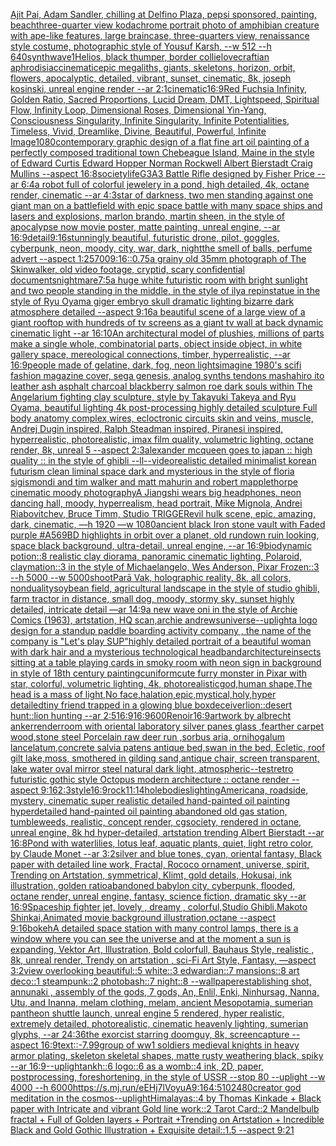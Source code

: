 [Ajit Pai, Adam Sandler, chilling at Delfino Plaza, pepsi sponsored, painting, beach](https://www.ebank.nz/aiartgenerator?category=Ajit%20Pai%2C%20Adam%20Sandler%2C%20chilling%20at%20Delfino%20Plaza%2C%20pepsi%20sponsored%2C%20painting%2C%20beach)[three-quarter view kodachrome portrait photo of amphibian creature with ape-like features, large braincase, three-quarters view, renaissance style costume, photographic style of Yousuf Karsh, --w 512 --h 640](https://www.ebank.nz/aiartgenerator?category=three-quarter%20view%20kodachrome%20portrait%20photo%20of%20amphibian%20creature%20with%20ape-like%20features%2C%20large%20braincase%2C%20three-quarters%20view%2C%20renaissance%20style%20costume%2C%20photographic%20style%20of%20Yousuf%20Karsh%2C%20--w%20512%20--h%20640)[synthwave](https://www.ebank.nz/aiartgenerator?category=synthwave)[1](https://www.ebank.nz/aiartgenerator?category=1)[Helios, black thumper, border collie](https://www.ebank.nz/aiartgenerator?category=Helios%2C%20black%20thumper%2C%20border%20collie)[lovecraftian aphrodisiac](https://www.ebank.nz/aiartgenerator?category=lovecraftian%20aphrodisiac)[cinematic](https://www.ebank.nz/aiartgenerator?category=cinematic)[epic megaliths, giants, skeletons, horizon, orbit, flowers, apocalyptic, detailed, vibrant, sunset, cinematic, 8k, joseph kosinski, unreal engine render --ar 2:1](https://www.ebank.nz/aiartgenerator?category=epic%20megaliths%2C%20giants%2C%20skeletons%2C%20horizon%2C%20orbit%2C%20flowers%2C%20apocalyptic%2C%20detailed%2C%20vibrant%2C%20sunset%2C%20cinematic%2C%208k%2C%20joseph%20kosinski%2C%20unreal%20engine%20render%20--ar%202%3A1)[cinematic](https://www.ebank.nz/aiartgenerator?category=cinematic)[16:9](https://www.ebank.nz/aiartgenerator?category=16%3A9)[Red Fuchsia Infinity, Golden Ratio, Sacred Proportions, Lucid Dream, DMT, Lightspeed, Spiritual Flow, Infinity Loop, Dimensional Roses, Dimensional Yin-Yang, Consciousness Singularity, Infinite Singularity, Infinite Potentialities, Timeless, Vivid, Dreamlike, Divine, Beautiful, Powerful, Infinite Image](https://www.ebank.nz/aiartgenerator?category=Red%20Fuchsia%20Infinity%2C%20Golden%20Ratio%2C%20Sacred%20Proportions%2C%20Lucid%20Dream%2C%20DMT%2C%20Lightspeed%2C%20Spiritual%20Flow%2C%20Infinity%20Loop%2C%20Dimensional%20Roses%2C%20Dimensional%20Yin-Yang%2C%20Consciousness%20Singularity%2C%20Infinite%20Singularity%2C%20Infinite%20Potentialities%2C%20Timeless%2C%20Vivid%2C%20Dreamlike%2C%20Divine%2C%20Beautiful%2C%20Powerful%2C%20Infinite%20Image)[1080](https://www.ebank.nz/aiartgenerator?category=1080)[contemporary graphic design of a flat fine art oil painting of a perfectly composed traditional town Chebeague Island, Maine in the style of Edward Curtis Edward Hopper Norman Rockwell Albert Bierstadt Craig Mullins --aspect 16:8](https://www.ebank.nz/aiartgenerator?category=contemporary%20graphic%20design%20of%20a%20flat%20fine%20art%20oil%20painting%20of%20a%20perfectly%20composed%20traditional%20town%20Chebeague%20Island%2C%20Maine%20in%20the%20style%20of%20Edward%20Curtis%20Edward%20Hopper%20Norman%20Rockwell%20Albert%20Bierstadt%20Craig%20Mullins%20--aspect%2016%3A8)[society](https://www.ebank.nz/aiartgenerator?category=society)[life](https://www.ebank.nz/aiartgenerator?category=life)[G3A3 Battle Rifle designed by Fisher Price --ar 6:4](https://www.ebank.nz/aiartgenerator?category=G3A3%20Battle%20Rifle%20designed%20by%20Fisher%20Price%20--ar%206%3A4)[a robot full of colorful jewelery in a pond, high detailed, 4k, octane render, cinematic --ar 4:3](https://www.ebank.nz/aiartgenerator?category=a%20robot%20full%20of%20colorful%20jewelery%20in%20a%20pond%2C%20high%20detailed%2C%204k%2C%20octane%20render%2C%20cinematic%20--ar%204%3A3)[star of darkness, two men standing against one giant man on a battlefield with epic space battle with many space ships and lasers and explosions, marlon brando, martin sheen, in the style of apocalypse now movie poster, matte painting, unreal engine, --ar 16:9](https://www.ebank.nz/aiartgenerator?category=star%20of%20darkness%2C%20two%20men%20standing%20against%20one%20giant%20man%20on%20a%20battlefield%20with%20epic%20space%20battle%20with%20many%20space%20ships%20and%20lasers%20and%20explosions%2C%20marlon%20brando%2C%20martin%20sheen%2C%20in%20the%20style%20of%20apocalypse%20now%20movie%20poster%2C%20matte%20painting%2C%20unreal%20engine%2C%20--ar%2016%3A9)[detail](https://www.ebank.nz/aiartgenerator?category=detail)[9:16](https://www.ebank.nz/aiartgenerator?category=9%3A16)[stunningly beautiful, futuristic drone, pilot, goggles, cyberpunk, neon, moody, city, war, dark, night](https://www.ebank.nz/aiartgenerator?category=stunningly%20beautiful%2C%20futuristic%20drone%2C%20pilot%2C%20goggles%2C%20cyberpunk%2C%20neon%2C%20moody%2C%20city%2C%20war%2C%20dark%2C%20night)[the smell of balls, perfume advert --aspect 1:2](https://www.ebank.nz/aiartgenerator?category=the%20smell%20of%20balls%2C%20perfume%20advert%20--aspect%201%3A2)[5700](https://www.ebank.nz/aiartgenerator?category=5700)[9:16](https://www.ebank.nz/aiartgenerator?category=9%3A16)[::0.75](https://www.ebank.nz/aiartgenerator?category=%3A%3A0.75)[a grainy old 35mm photograph of The Skinwalker, old video footage, cryptid, scary confidential documents](https://www.ebank.nz/aiartgenerator?category=a%20grainy%20old%2035mm%20photograph%20of%20The%20Skinwalker%2C%20old%20video%20footage%2C%20cryptid%2C%20scary%20confidential%20documents)[nightmare](https://www.ebank.nz/aiartgenerator?category=nightmare)[7:5](https://www.ebank.nz/aiartgenerator?category=7%3A5)[a huge white futuristic room with bright sunlight and two people standing in the middle, in the style of ilya repin](https://www.ebank.nz/aiartgenerator?category=a%20huge%20white%20futuristic%20room%20with%20bright%20sunlight%20and%20two%20people%20standing%20in%20the%20middle%2C%20in%20the%20style%20of%20ilya%20repin)[statue in the style of Ryu Oyama giger embryo skull dramatic lighting bizarre dark atmosphere detailed --aspect 9:16](https://www.ebank.nz/aiartgenerator?category=statue%20in%20the%20style%20of%20Ryu%20Oyama%20giger%20embryo%20skull%20dramatic%20lighting%20bizarre%20dark%20atmosphere%20detailed%20--aspect%209%3A16)[a beautiful scene of a large view of a giant rooftop with hundreds of tv screens as a giant tv wall at back dynamic cinematic light --ar 16:10](https://www.ebank.nz/aiartgenerator?category=a%20beautiful%20scene%20of%20a%20large%20view%20of%20a%20giant%20rooftop%20with%20hundreds%20of%20tv%20screens%20as%20a%20giant%20tv%20wall%20at%20back%20dynamic%20cinematic%20light%20--ar%2016%3A10)[An architectural model of plushies, millions of parts make a single whole, combinatorial parts,  object inside object, in white gallery space, mereological connections, timber, hyperrealistic, --ar 16:9](https://www.ebank.nz/aiartgenerator?category=An%20architectural%20model%20of%20plushies%2C%20millions%20of%20parts%20make%20a%20single%20whole%2C%20combinatorial%20parts%2C%20%20object%20inside%20object%2C%20in%20white%20gallery%20space%2C%20mereological%20connections%2C%20timber%2C%20hyperrealistic%2C%20--ar%2016%3A9)[people made of gelatine, dark, fog, neon lights](https://www.ebank.nz/aiartgenerator?category=people%20made%20of%20gelatine%2C%20dark%2C%20fog%2C%20neon%20lights)[imagine 1980's scifi fashion magazine cover, sega genesis, analog synths tendons mashahiro ito leather ash asphalt charcoal blackberry salmon roe dark souls within The Angelarium fighting clay sculpture, style by Takayuki Takeya and Ryu Oyama, beautiful lighting 4k post-processing highly detailed sculpture Full body anatomy complex,wires, ecloctronic circuits skin and veins, muscle, Andrej Dugin inspired, Ralph Steadman inspired, Piranesi inspired, hyperrealistic, photorealistic, imax film quality, volumetric lighting, octane render, 8k, unreal 5   --aspect 2:3](https://www.ebank.nz/aiartgenerator?category=imagine%201980%27s%20scifi%20fashion%20magazine%20cover%2C%20sega%20genesis%2C%20analog%20synths%20tendons%20mashahiro%20ito%20leather%20ash%20asphalt%20charcoal%20blackberry%20salmon%20roe%20dark%20souls%20within%20The%20Angelarium%20fighting%20clay%20sculpture%2C%20style%20by%20Takayuki%20Takeya%20and%20Ryu%20Oyama%2C%20beautiful%20lighting%204k%20post-processing%20highly%20detailed%20sculpture%20Full%20body%20anatomy%20complex%2Cwires%2C%20ecloctronic%20circuits%20skin%20and%20veins%2C%20muscle%2C%20Andrej%20Dugin%20inspired%2C%20Ralph%20Steadman%20inspired%2C%20Piranesi%20inspired%2C%20hyperrealistic%2C%20photorealistic%2C%20imax%20film%20quality%2C%20volumetric%20lighting%2C%20octane%20render%2C%208k%2C%20unreal%205%20%20%20--aspect%202%3A3)[alexander mcqueen goes to japan :: high quality :: in the style of ghibli --ll](https://www.ebank.nz/aiartgenerator?category=alexander%20mcqueen%20goes%20to%20japan%20%3A%3A%20high%20quality%20%3A%3A%20in%20the%20style%20of%20ghibli%20--ll)[--video](https://www.ebank.nz/aiartgenerator?category=--video)[realistic detailed minimalist korean futurism clean liminal space dark and mysterious in the style of floria sigismondi and tim walker and matt mahurin and robert mapplethorpe cinematic moody photography](https://www.ebank.nz/aiartgenerator?category=realistic%20detailed%20minimalist%20korean%20futurism%20clean%20liminal%20space%20dark%20and%20mysterious%20in%20the%20style%20of%20floria%20sigismondi%20and%20tim%20walker%20and%20matt%20mahurin%20and%20robert%20mapplethorpe%20cinematic%20moody%20photography)[A Jiangshi wears big headphones, neon dancing hall, moody, hyperrealism, head portrait, Mike Mignola, Andrei Riabovitchev, Bruce Timm, Studio TRIGGER](https://www.ebank.nz/aiartgenerator?category=A%20Jiangshi%20wears%20big%20headphones%2C%20neon%20dancing%20hall%2C%20moody%2C%20hyperrealism%2C%20head%20portrait%2C%20Mike%20Mignola%2C%20Andrei%20Riabovitchev%2C%20Bruce%20Timm%2C%20Studio%20TRIGGER)[evil hulk scene, epic, amazing, dark, cinematic, —h 1920 —w 1080](https://www.ebank.nz/aiartgenerator?category=evil%20hulk%20scene%2C%20epic%2C%20amazing%2C%20dark%2C%20cinematic%2C%20%E2%80%94h%201920%20%E2%80%94w%201080)[ancient black Iron stone vault with Faded purple #A569BD highlights in orbit over a planet, old rundown ruin looking, space black background, ultra-detail, unreal engine, --ar 16:9](https://www.ebank.nz/aiartgenerator?category=ancient%20black%20Iron%20stone%20vault%20with%20Faded%20purple%20%23A569BD%20highlights%20in%20orbit%20over%20a%20planet%2C%20old%20rundown%20ruin%20looking%2C%20space%20black%20background%2C%20ultra-detail%2C%20unreal%20engine%2C%20--ar%2016%3A9)[biodynamic potion::8 realistic clay diorama, panoramic cinematic lighting, Polaroid, claymation::3 in the style of Michaelangelo, Wes Anderson, Pixar Frozen::3 --h 5000 --w 5000](https://www.ebank.nz/aiartgenerator?category=biodynamic%20potion%3A%3A8%20realistic%20clay%20diorama%2C%20panoramic%20cinematic%20lighting%2C%20Polaroid%2C%20claymation%3A%3A3%20in%20the%20style%20of%20Michaelangelo%2C%20Wes%20Anderson%2C%20Pixar%20Frozen%3A%3A3%20--h%205000%20--w%205000)[shoot](https://www.ebank.nz/aiartgenerator?category=shoot)[Parā Vak, holographic reality, 8k, all colors, nonduality](https://www.ebank.nz/aiartgenerator?category=Par%C4%81%20Vak%2C%20holographic%20reality%2C%208k%2C%20all%20colors%2C%20nonduality)[soybean field, agricultural landscape in the style of studio ghibli, farm tractor in distance, small dog, moody, stormy sky, sunset highly detailed, intricate detail —ar 14:9](https://www.ebank.nz/aiartgenerator?category=soybean%20field%2C%20agricultural%20landscape%20in%20the%20style%20of%20studio%20ghibli%2C%20farm%20tractor%20in%20distance%2C%20small%20dog%2C%20moody%2C%20stormy%20sky%2C%20sunset%20highly%20detailed%2C%20intricate%20detail%20%E2%80%94ar%2014%3A9)[a new wave oni in the style of Archie Comics (1963), artstation, HQ scan,archie andrews](https://www.ebank.nz/aiartgenerator?category=a%20new%20wave%20oni%20in%20the%20style%20of%20Archie%20Comics%20%281963%29%2C%20artstation%2C%20HQ%20scan%2Carchie%20andrews)[universe](https://www.ebank.nz/aiartgenerator?category=universe)[--uplight](https://www.ebank.nz/aiartgenerator?category=--uplight)[a logo design for a standup paddle boarding activity company , the name of the company is "Let's play SUP"](https://www.ebank.nz/aiartgenerator?category=a%20logo%20design%20for%20a%20standup%20paddle%20boarding%20activity%20company%20%2C%20the%20name%20of%20the%20company%20is%20%22Let%27s%20play%20SUP%22)[highly detailed portrait of a beautiful woman with dark hair and a mysterious technological headband](https://www.ebank.nz/aiartgenerator?category=highly%20detailed%20portrait%20of%20a%20beautiful%20woman%20with%20dark%20hair%20and%20a%20mysterious%20technological%20headband)[architecture](https://www.ebank.nz/aiartgenerator?category=architecture)[insects sitting at a table playing cards in smoky room with neon sign in background in style of 18th century painting](https://www.ebank.nz/aiartgenerator?category=insects%20sitting%20at%20a%20table%20playing%20cards%20in%20smoky%20room%20with%20neon%20sign%20in%20background%20in%20style%20of%2018th%20century%20painting)[cuniform](https://www.ebank.nz/aiartgenerator?category=cuniform)[cute furry monster in Pixar with star, colorful, volumetric lighting, 4k, photorealistic](https://www.ebank.nz/aiartgenerator?category=cute%20furry%20monster%20in%20Pixar%20with%20star%2C%20colorful%2C%20volumetric%20lighting%2C%204k%2C%20photorealistic)[god,human shape,The head is a mass of light,No face,halation,epic,mystical,holy,hyper detailed](https://www.ebank.nz/aiartgenerator?category=god%2Chuman%20shape%2CThe%20head%20is%20a%20mass%20of%20light%2CNo%20face%2Chalation%2Cepic%2Cmystical%2Choly%2Chyper%20detailed)[tiny friend trapped in a glowing blue box](https://www.ebank.nz/aiartgenerator?category=tiny%20friend%20trapped%20in%20a%20glowing%20blue%20box)[deceiver](https://www.ebank.nz/aiartgenerator?category=deceiver)[lion::desert hunt::lion hunting --ar 2:5](https://www.ebank.nz/aiartgenerator?category=lion%3A%3Adesert%20hunt%3A%3Alion%20hunting%20--ar%202%3A5)[16:9](https://www.ebank.nz/aiartgenerator?category=16%3A9)[16:9](https://www.ebank.nz/aiartgenerator?category=16%3A9)[600](https://www.ebank.nz/aiartgenerator?category=600)[Renoir](https://www.ebank.nz/aiartgenerator?category=Renoir)[16:9](https://www.ebank.nz/aiartgenerator?category=16%3A9)[artwork by albrecht anker](https://www.ebank.nz/aiartgenerator?category=artwork%20by%20albrecht%20anker)[render](https://www.ebank.nz/aiartgenerator?category=render)[room with oriental laboratory silver panes glass ,fearther carpet wood,stone steel Porcelain raw deer run ,sorbus aria, ornihogalum lancelatum,concrete salvia patens antique bed,swan in the bed, Ecletic, roof gilt lake,moss, smothered in gilding sand,antique chair, screen transparent, lake water oval mirror steel natural dark light, atmospheric](https://www.ebank.nz/aiartgenerator?category=room%20with%20oriental%20laboratory%20silver%20panes%20glass%20%2Cfearther%20carpet%20wood%2Cstone%20steel%20Porcelain%20raw%20deer%20run%20%2Csorbus%20aria%2C%20ornihogalum%20lancelatum%2Cconcrete%20salvia%20patens%20antique%20bed%2Cswan%20in%20the%20bed%2C%20Ecletic%2C%20roof%20gilt%20lake%2Cmoss%2C%20smothered%20in%20gilding%20sand%2Cantique%20chair%2C%20screen%20transparent%2C%20lake%20water%20oval%20mirror%20steel%20natural%20dark%20light%2C%20atmospheric)[](https://www.ebank.nz/aiartgenerator?category=)[--test](https://www.ebank.nz/aiartgenerator?category=--test)[retro futuristic gothic style Octopus modern architecture :: octane render --aspect 9:16](https://www.ebank.nz/aiartgenerator?category=retro%20futuristic%20gothic%20style%20Octopus%20modern%20architecture%20%3A%3A%20octane%20render%20--aspect%209%3A16)[2:3](https://www.ebank.nz/aiartgenerator?category=2%3A3)[style](https://www.ebank.nz/aiartgenerator?category=style)[16:9](https://www.ebank.nz/aiartgenerator?category=16%3A9)[rock](https://www.ebank.nz/aiartgenerator?category=rock)[11:14](https://www.ebank.nz/aiartgenerator?category=11%3A14)[](https://www.ebank.nz/aiartgenerator?category=)[](https://www.ebank.nz/aiartgenerator?category=)[hole](https://www.ebank.nz/aiartgenerator?category=hole)[bodies](https://www.ebank.nz/aiartgenerator?category=bodies)[lighting](https://www.ebank.nz/aiartgenerator?category=lighting)[Americana, roadside, mystery, cinematic super realistic detailed hand-painted oil painting  hyperdetailed hand-painted oil painting  abandoned old gas station, tumbleweeds,  realistic,  concept render, cgsociety, rendered in octane, unreal engine, 8k hd hyper-detailed, artstation trending Albert Bierstadt --ar 16:8](https://www.ebank.nz/aiartgenerator?category=Americana%2C%20roadside%2C%20mystery%2C%20cinematic%20super%20realistic%20detailed%20hand-painted%20oil%20painting%20%20hyperdetailed%20hand-painted%20oil%20painting%20%20abandoned%20old%20gas%20station%2C%20tumbleweeds%2C%20%20realistic%2C%20%20concept%20render%2C%20cgsociety%2C%20rendered%20in%20octane%2C%20unreal%20engine%2C%208k%20hd%20hyper-detailed%2C%20artstation%20trending%20Albert%20Bierstadt%20--ar%2016%3A8)[Pond with waterlilies, lotus leaf, aquatic plants, quiet, light retro color, by Claude Monet --ar 3:2](https://www.ebank.nz/aiartgenerator?category=Pond%20with%20waterlilies%2C%20lotus%20leaf%2C%20aquatic%20plants%2C%20quiet%2C%20light%20retro%20color%2C%20by%20Claude%20Monet%20--ar%203%3A2)[silver and blue tones, cyan, oriental fantasy, Black paper with detailed line work, Fractal, Rococo ornament, universe, spirit, Trending on Artstation, symmetrical, Klimt, gold details, Hokusai, ink illustration, golden ratio](https://www.ebank.nz/aiartgenerator?category=silver%20and%20blue%20tones%2C%20cyan%2C%20oriental%20fantasy%2C%20Black%20paper%20with%20detailed%20line%20work%2C%20Fractal%2C%20Rococo%20ornament%2C%20universe%2C%20spirit%2C%20Trending%20on%20Artstation%2C%20symmetrical%2C%20Klimt%2C%20gold%20details%2C%20Hokusai%2C%20ink%20illustration%2C%20golden%20ratio)[abandoned babylon city, cyberpunk, flooded, octane render, unreal engine, fantasy, science fiction, dramatic sky --ar 16:9](https://www.ebank.nz/aiartgenerator?category=abandoned%20babylon%20city%2C%20cyberpunk%2C%20flooded%2C%20octane%20render%2C%20unreal%20engine%2C%20fantasy%2C%20science%20fiction%2C%20dramatic%20sky%20--ar%2016%3A9)[Spaceship fighter jet, lovely , dreamy , colorful,Studio Ghibli,Makoto Shinkai,Animated movie background illustration,octane --aspect 9:16](https://www.ebank.nz/aiartgenerator?category=Spaceship%20fighter%20jet%2C%20lovely%20%2C%20dreamy%20%2C%20colorful%2CStudio%20Ghibli%2CMakoto%20Shinkai%2CAnimated%20movie%20background%20illustration%2Coctane%20--aspect%209%3A16)[bokeh](https://www.ebank.nz/aiartgenerator?category=bokeh)[A detailed space station with many control lamps, there is a window where you can see the universe and at the moment a sun is expanding, Vektor Art, Illustration, Bold colorfull, Bauhaus Style, realistic , 8k, unreal render, Trendy on artstation , sci-Fi Art Style, Fantasy, —aspect 3:2](https://www.ebank.nz/aiartgenerator?category=A%20detailed%20space%20station%20with%20many%20control%20lamps%2C%20there%20is%20a%20window%20where%20you%20can%20see%20the%20universe%20and%20at%20the%20moment%20a%20sun%20is%20expanding%2C%20Vektor%20Art%2C%20Illustration%2C%20Bold%20colorfull%2C%20Bauhaus%20Style%2C%20realistic%20%2C%208k%2C%20unreal%20render%2C%20Trendy%20on%20artstation%20%2C%20sci-Fi%20Art%20Style%2C%20Fantasy%2C%20%E2%80%94aspect%203%3A2)[view overlooking beautiful::5 white::3 edwardian::7 mansions::8 art deco::1 steampunk::2 photobash::7 night::8 --wallpaper](https://www.ebank.nz/aiartgenerator?category=view%20overlooking%20beautiful%3A%3A5%20white%3A%3A3%20edwardian%3A%3A7%20mansions%3A%3A8%20art%20deco%3A%3A1%20steampunk%3A%3A2%20photobash%3A%3A7%20night%3A%3A8%20--wallpaper)[establishing shot, annunaki ,  assembly of the gods, 7 gods, An, Enlil, Enki, Ninhursag, Nanna, Utu, and Inanna, melam clothing, melam, ancient Mesopotamia, sumerian pantheon shuttle launch, unreal engine 5 rendered, hyper realistic,  extremely detailed, photorealistic,  cinematic heavenly lighting, sumerian glyphs, --ar 24:36](https://www.ebank.nz/aiartgenerator?category=establishing%20shot%2C%20annunaki%20%2C%20%20assembly%20of%20the%20gods%2C%207%20gods%2C%20An%2C%20Enlil%2C%20Enki%2C%20Ninhursag%2C%20Nanna%2C%20Utu%2C%20and%20Inanna%2C%20melam%20clothing%2C%20melam%2C%20ancient%20Mesopotamia%2C%20sumerian%20pantheon%20shuttle%20launch%2C%20unreal%20engine%205%20rendered%2C%20hyper%20realistic%2C%20%20extremely%20detailed%2C%20photorealistic%2C%20%20cinematic%20heavenly%20lighting%2C%20sumerian%20glyphs%2C%20--ar%2024%3A36)[the exorcist starring doomguy, 8k, screencapture --aspect 16:9](https://www.ebank.nz/aiartgenerator?category=the%20exorcist%20starring%20doomguy%2C%208k%2C%20screencapture%20--aspect%2016%3A9)[text::-7.99](https://www.ebank.nz/aiartgenerator?category=text%3A%3A-7.99)[group of ww1 soldiers medieval knights in heavy armor plating, skeleton skeletal shapes, matte rusty weathering black, spiky --ar 16:9](https://www.ebank.nz/aiartgenerator?category=group%20of%20ww1%20soldiers%20medieval%20knights%20in%20heavy%20armor%20plating%2C%20skeleton%20skeletal%20shapes%2C%20matte%20rusty%20weathering%20black%2C%20spiky%20--ar%2016%3A9)[--uplight](https://www.ebank.nz/aiartgenerator?category=--uplight)[ankh::6 logo::6 as a womb::4 ink, 2D, paper, postprocessing, foreshortening, in the style of USSR --stop 80 --uplight --w 4000 --h 6000](https://www.ebank.nz/aiartgenerator?category=ankh%3A%3A6%20logo%3A%3A6%20as%20a%20womb%3A%3A4%20ink%2C%202D%2C%20paper%2C%20postprocessing%2C%20foreshortening%2C%20in%20the%20style%20of%20USSR%20--stop%2080%20--uplight%20--w%204000%20--h%206000)[<https://s.mj.run/eEHj7lVoyuA>](https://www.ebank.nz/aiartgenerator?category=%3Chttps%3A//s.mj.run/eEHj7lVoyuA%3E)[9:16](https://www.ebank.nz/aiartgenerator?category=9%3A16)[4:5](https://www.ebank.nz/aiartgenerator?category=4%3A5)[1024](https://www.ebank.nz/aiartgenerator?category=1024)[80](https://www.ebank.nz/aiartgenerator?category=80)[creator god meditation in the cosmos](https://www.ebank.nz/aiartgenerator?category=creator%20god%20meditation%20in%20the%20cosmos)[--uplight](https://www.ebank.nz/aiartgenerator?category=--uplight)[Himalayas::4 by Thomas Kinkade + Black paper with Intricate and vibrant Gold line work::2 Tarot Card::2 Mandelbulb fractal + Full of Golden layers + Portrait +Trending on Artstation + Incredible Black and Gold Gothic Illustration + Exquisite detail::1.5  --aspect 9:21](https://www.ebank.nz/aiartgenerator?category=Himalayas%3A%3A4%20by%20Thomas%20Kinkade%20%2B%20Black%20paper%20with%20Intricate%20and%20vibrant%20Gold%20line%20work%3A%3A2%20Tarot%20Card%3A%3A2%20Mandelbulb%20fractal%20%2B%20Full%20of%20Golden%20layers%20%2B%20Portrait%20%2BTrending%20on%20Artstation%20%2B%20Incredible%20Black%20and%20Gold%20Gothic%20Illustration%20%2B%20Exquisite%20detail%3A%3A1.5%20%20--aspect%209%3A21)